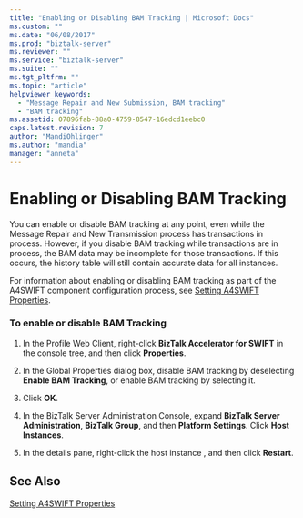 ```yaml
---
title: "Enabling or Disabling BAM Tracking | Microsoft Docs"
ms.custom: ""
ms.date: "06/08/2017"
ms.prod: "biztalk-server"
ms.reviewer: ""
ms.service: "biztalk-server"
ms.suite: ""
ms.tgt_pltfrm: ""
ms.topic: "article"
helpviewer_keywords: 
  - "Message Repair and New Submission, BAM tracking"
  - "BAM tracking"
ms.assetid: 07896fab-88a0-4759-8547-16edcd1eebc0
caps.latest.revision: 7
author: "MandiOhlinger"
ms.author: "mandia"
manager: "anneta"
---
```

# Enabling or Disabling BAM Tracking
You can enable or disable BAM tracking at any point, even while the Message Repair and New Transmission process has transactions in process. However, if you disable BAM tracking while transactions are in process, the BAM data may be incomplete for those transactions. If this occurs, the history table will still contain accurate data for all instances.  
  
 For information about enabling or disabling BAM tracking as part of the A4SWIFT component configuration process, see [Setting A4SWIFT Properties](../../adapters-and-accelerators/accelerator-swift/setting-a4swift-properties.md).  
  
### To enable or disable BAM Tracking  
  
1.  In the Profile Web Client, right-click **BizTalk Accelerator for SWIFT** in the console tree, and then click **Properties**.  
  
2.  In the Global Properties dialog box, disable BAM tracking by deselecting **Enable BAM Tracking**, or enable BAM tracking by selecting it.  
  
3.  Click **OK**.  
  
4.  In the BizTalk Server Administration Console, expand **BizTalk Server Administration**, **BizTalk Group**, and then **Platform Settings**. Click **Host Instances**.  
  
5.  In the details pane, right-click the host instance , and then click **Restart**.  
  
## See Also  
 [Setting A4SWIFT Properties](../../adapters-and-accelerators/accelerator-swift/setting-a4swift-properties.md)